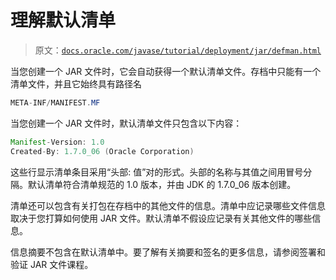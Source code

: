 # 理解默认清单

> 原文：[`docs.oracle.com/javase/tutorial/deployment/jar/defman.html`](https://docs.oracle.com/javase/tutorial/deployment/jar/defman.html)

当您创建一个 JAR 文件时，它会自动获得一个默认清单文件。存档中只能有一个清单文件，并且它始终具有路径名

```java
META-INF/MANIFEST.MF

```

当您创建一个 JAR 文件时，默认清单文件只包含以下内容：

```java
Manifest-Version: 1.0
Created-By: 1.7.0_06 (Oracle Corporation)

```

这些行显示清单条目采用“头部: 值”对的形式。头部的名称与其值之间用冒号分隔。默认清单符合清单规范的 1.0 版本，并由 JDK 的 1.7.0_06 版本创建。

清单还可以包含有关打包在存档中的其他文件的信息。清单中应记录哪些文件信息取决于您打算如何使用 JAR 文件。默认清单不假设应记录有关其他文件的哪些信息。

信息摘要不包含在默认清单中。要了解有关摘要和签名的更多信息，请参阅签署和验证 JAR 文件课程。
